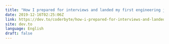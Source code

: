 ```yaml
---
title: "How I prepared for interviews and landed my first engineering job"
date: 2019-12-16T02:25:06Z
link: https://dev.to/coderbyte/how-i-prepared-for-interviews-and-landed-my-first-engineering-job-17nb?utm_medium=RSS&utm_source=news.12bit.vn
site: dev.to
language: English
draft: false
---
```

